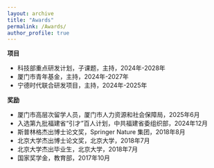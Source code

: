 ```yaml
---
layout: archive
title: "Awards"
permalink: /Awards/
author_profile: true
---
```



**项目**
* 科技部重点研发计划，子课题，主持，2024年-2028年
* 厦门市青年基金，主持，2024年-2027年
* 宁德时代联合研发项目，主持，2024年-2025年


**奖励**
* 厦门市高层次留学人员，厦门市人力资源和社会保障局，2025年6月
* 入选第九批福建省“引才”百人计划，中共福建省委组织部，2024年12月
* 斯普林格杰出博士论文奖，Springer Nature 集团，2018年8月
* 北京大学杰出博士论文奖，北京大学，2018年7月
* 北京大学杰出毕业生，北京大学，2018年7月
* 国家奖学金，教育部，2017年10月



